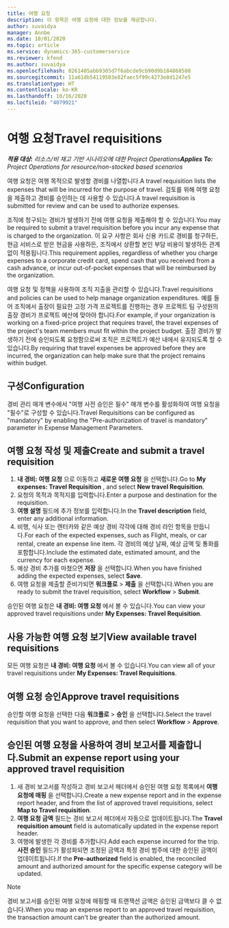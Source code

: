 ```yaml
---
title: 여행 요청
description: 이 항목은 여행 요청에 대한 정보를 제공합니다.
author: suvaidya
manager: Annbe
ms.date: 10/01/2020
ms.topic: article
ms.service: dynamics-365-customerservice
ms.reviewer: kfend
ms.author: suvaidya
ms.openlocfilehash: 0261405abb9305d7f6abcde9cb90d9b184868580
ms.sourcegitcommit: 11a61db54119503e82faec5f99c4273e8d1247e5
ms.translationtype: HT
ms.contentlocale: ko-KR
ms.lasthandoff: 10/16/2020
ms.locfileid: "4079921"
---
```

# <a name="travel-requisitions"></a><span data-ttu-id="cc099-103">여행 요청</span><span class="sxs-lookup"><span data-stu-id="cc099-103">Travel requisitions</span></span>

<span data-ttu-id="cc099-104">_**적용 대상:** 리소스/비 재고 기반 시나리오에 대한 Project Operations_</span><span class="sxs-lookup"><span data-stu-id="cc099-104">_**Applies To:** Project Operations for resource/non-stocked based scenarios_</span></span>

<span data-ttu-id="cc099-105">여행 요청은 여행 목적으로 발생할 경비를 나열합니다.</span><span class="sxs-lookup"><span data-stu-id="cc099-105">A travel requisition lists the expenses that will be incurred for the purpose of travel.</span></span> <span data-ttu-id="cc099-106">검토를 위해 여행 요청을 제출하고 경비를 승인하는 데 사용할 수 있습니다.</span><span class="sxs-lookup"><span data-stu-id="cc099-106">A travel requisition is submitted for review and can be used to authorize expenses.</span></span>

<span data-ttu-id="cc099-107">조직에 청구되는 경비가 발생하기 전에 여행 요청을 제출해야 할 수 있습니다.</span><span class="sxs-lookup"><span data-stu-id="cc099-107">You may be required to submit a travel requisition before you incur any expense that is charged to the organization.</span></span> <span data-ttu-id="cc099-108">이 요구 사항은 회사 신용 카드로 경비를 청구하든, 현금 서비스로 받은 현금을 사용하든, 조직에서 상환할 본인 부담 비용이 발생하든 관계없이 적용됩니다.</span><span class="sxs-lookup"><span data-stu-id="cc099-108">This requirement applies, regardless of whether you charge expenses to a corporate credit card, spend cash that you received from a cash advance, or incur out-of-pocket expenses that will be reimbursed by the organization.</span></span>

<span data-ttu-id="cc099-109">여행 요청 및 정책을 사용하여 조직 지출을 관리할 수 있습니다.</span><span class="sxs-lookup"><span data-stu-id="cc099-109">Travel requisitions and policies can be used to help manage organization expenditures.</span></span> <span data-ttu-id="cc099-110">예를 들어 조직에서 출장이 필요한 고정 가격 프로젝트를 진행하는 경우 프로젝트 팀 구성원의 출장 경비가 프로젝트 예산에 맞아야 합니다.</span><span class="sxs-lookup"><span data-stu-id="cc099-110">For example, if your organization is working on a fixed-price project that requires travel, the travel expenses of the project's team members must fit within the project budget.</span></span> <span data-ttu-id="cc099-111">출장 경비가 발생하기 전에 승인되도록 요청함으로써 조직은 프로젝트가 예산 내에서 유지되도록 할 수 있습니다.</span><span class="sxs-lookup"><span data-stu-id="cc099-111">By requiring that travel expenses be approved before they are incurred, the organization can help make sure that the project remains within budget.</span></span>

## <a name="configuration"></a><span data-ttu-id="cc099-112">구성</span><span class="sxs-lookup"><span data-stu-id="cc099-112">Configuration</span></span> 

<span data-ttu-id="cc099-113">경비 관리 매개 변수에서 "여행 사전 승인은 필수" 매개 변수를 활성화하여 여행 요청을 "필수"로 구성할 수 있습니다.</span><span class="sxs-lookup"><span data-stu-id="cc099-113">Travel Requisitions can be configured as "mandatory" by enabling the "Pre-authorization of travel is mandatory" parameter in Expense Management Parameters.</span></span> 

## <a name="create-and-submit-a-travel-requisition"></a><span data-ttu-id="cc099-114">여행 요청 작성 및 제출</span><span class="sxs-lookup"><span data-stu-id="cc099-114">Create and submit a travel requisition</span></span>

1. <span data-ttu-id="cc099-115">**내 경비: 여행 요청** 으로 이동하고 **새로운 여행 요청** 을 선택합니다.</span><span class="sxs-lookup"><span data-stu-id="cc099-115">Go to **My expenses: Travel Requisition** , and select **New travel Requisition**.</span></span>
2. <span data-ttu-id="cc099-116">요청의 목적과 목적지를 입력합니다.</span><span class="sxs-lookup"><span data-stu-id="cc099-116">Enter a purpose and destination for the requisition.</span></span>
3. <span data-ttu-id="cc099-117">**여행 설명** 필드에 추가 정보를 입력합니다.</span><span class="sxs-lookup"><span data-stu-id="cc099-117">In the  **Travel description** field, enter any additional information.</span></span> 
4. <span data-ttu-id="cc099-118">비행, 식사 또는 렌터카와 같은 예상 경비 각각에 대해 경비 라인 항목을 만듭니다.</span><span class="sxs-lookup"><span data-stu-id="cc099-118">For each of the expected expenses, such as Flight, meals, or car rental, create an expense line item.</span></span> <span data-ttu-id="cc099-119">각 경비의 예상 날짜, 예상 금액 및 통화를 포함합니다.</span><span class="sxs-lookup"><span data-stu-id="cc099-119">Include the estimated date, estimated amount, and the currency for each expense.</span></span> 
5. <span data-ttu-id="cc099-120">예상 경비 추가를 마쳤으면 **저장** 을 선택합니다.</span><span class="sxs-lookup"><span data-stu-id="cc099-120">When you have finished adding the expected expenses, select **Save**.</span></span>
6. <span data-ttu-id="cc099-121">여행 요청을 제출할 준비가되면 **워크플로** > **제출** 을 선택합니다.</span><span class="sxs-lookup"><span data-stu-id="cc099-121">When you are ready to submit the travel requisition, select **Workflow** > **Submit**.</span></span>

<span data-ttu-id="cc099-122">승인된 여행 요청은 **내 경비: 여행 요청** 에서 볼 수 있습니다.</span><span class="sxs-lookup"><span data-stu-id="cc099-122">You can view your approved travel requisitions under **My Expenses: Travel Requisition**.</span></span> 

## <a name="view-available-travel-requisitions"></a><span data-ttu-id="cc099-123">사용 가능한 여행 요청 보기</span><span class="sxs-lookup"><span data-stu-id="cc099-123">View available travel requisitions</span></span>

<span data-ttu-id="cc099-124">모든 여행 요청은 **내 경비: 여행 요청** 에서 볼 수 있습니다.</span><span class="sxs-lookup"><span data-stu-id="cc099-124">You can view all of your travel requisitions under **My Expenses: Travel Requisitions**.</span></span>

## <a name="approve-travel-requisitions"></a><span data-ttu-id="cc099-125">여행 요청 승인</span><span class="sxs-lookup"><span data-stu-id="cc099-125">Approve travel requisitions</span></span>

<span data-ttu-id="cc099-126">승인할 여행 요청을 선택한 다음 **워크플로** > **승인** 을 선택합니다.</span><span class="sxs-lookup"><span data-stu-id="cc099-126">Select the travel requisition that you want to approve, and then select **Workflow** > **Approve**.</span></span>  

## <a name="submit-an-expense-report-using-your-approved-travel-requisition"></a><span data-ttu-id="cc099-127">승인된 여행 요청을 사용하여 경비 보고서를 제출합니다.</span><span class="sxs-lookup"><span data-stu-id="cc099-127">Submit an expense report using your approved travel requisition</span></span>

1. <span data-ttu-id="cc099-128">새 경비 보고서를 작성하고 경비 보고서 헤더에서 승인된 여행 요청 목록에서 **여행 요청에 매핑** 을 선택합니다.</span><span class="sxs-lookup"><span data-stu-id="cc099-128">Create a new expense report and in the expense report header, and from the list of approved travel requisitions, select **Map to Travel requisition**.</span></span>
2. <span data-ttu-id="cc099-129">**여행 요청 금액** 필드는 경비 보고서 헤더에서 자동으로 업데이트됩니다.</span><span class="sxs-lookup"><span data-stu-id="cc099-129">The **Travel requisition amount** field is automatically updated in the expense report header.</span></span>
3. <span data-ttu-id="cc099-130">여행에 발생한 각 경비를 추가합니다.</span><span class="sxs-lookup"><span data-stu-id="cc099-130">Add each expense incurred for the trip.</span></span> <span data-ttu-id="cc099-131">**사전 승인** 필드가 활성화되면 조정된 금액과 특정 경비 범주에 대한 승인된 금액이 업데이트됩니다.</span><span class="sxs-lookup"><span data-stu-id="cc099-131">If the **Pre-authorized** field is enabled, the reconciled amount and authorized amount for the specific expense category will be updated.</span></span>

> [!NOTE]
> <span data-ttu-id="cc099-132">경비 보고서를 승인된 여행 요청에 매핑할 때 트랜잭션 금액은 승인된 금액보다 클 수 없습니다.</span><span class="sxs-lookup"><span data-stu-id="cc099-132">When you map an expense report to an approved travel requisition, the transaction amount can't be greater than the authorized amount.</span></span> 
